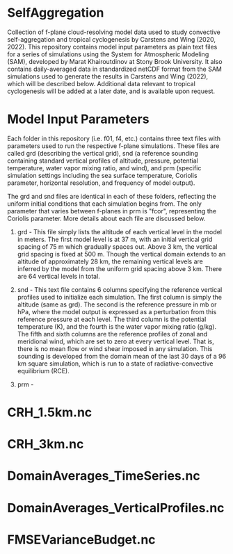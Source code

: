 # SelfAggregation
Collection of f-plane cloud-resolving model data used to study convective self-aggregation and tropical cyclogenesis by Carstens and Wing (2020, 2022). This repository contains model input parameters as plain text files for a series of simulations using the System for Atmospheric Modeling (SAM), developed by Marat Khairoutdinov at Stony Brook University. It also contains daily-averaged data in standardized netCDF format from the SAM simulations used to generate the results in Carstens and Wing (2022), which will be described below. Additional data relevant to tropical cyclogenesis will be added at a later date, and is available upon request.

# Model Input Parameters

Each folder in this repository (i.e. f01, f4, etc.) contains three text files with parameters used to run the respective f-plane simulations. These files are called grd (describing the vertical grid), snd (a reference sounding containing standard vertical profiles of altitude, pressure, potential temperature, water vapor mixing ratio, and wind), and prm (specific simulation settings including the sea surface temperature, Coriolis parameter, horizontal resolution, and frequency of model output). 

The grd and snd files are identical in each of these folders, reflecting the uniform initial conditions that each simulation begins from. The only parameter that varies between f-planes in prm is "fcor", representing the Coriolis parameter. More details about each file are discussed below.

1. grd - This file simply lists the altitude of each vertical level in the model in meters. The first model level is at 37 m, with an initial vertical grid spacing of 75 m which gradually spaces out. Above 3 km, the vertical grid spacing is fixed at 500 m. Though the vertical domain extends to an altitude of approximately 28 km, the remaining vertical levels are inferred by the model from the uniform grid spacing above 3 km. There are 64 vertical levels in total.

2. snd - This text file contains 6 columns specifying the reference vertical profiles used to initialize each simulation. The first column is simply the altitude (same as grd). The second is the reference pressure in mb or hPa, where the model output is expressed as a perturbation from this reference pressure at each level. The third column is the potential temperature (K), and the fourth is the water vapor mixing ratio (g/kg). The fifth and sixth columns are the reference profiles of zonal and meridional wind, which are set to zero at every vertical level. That is, there is no mean flow or wind shear imposed in any simulation. This sounding is developed from the domain mean of the last 30 days of a 96 km square simulation, which is run to a state of radiative-convective equilibrium (RCE).

3. prm - 

# CRH_1.5km.nc



# CRH_3km.nc



# DomainAverages_TimeSeries.nc



# DomainAverages_VerticalProfiles.nc



# FMSEVarianceBudget.nc
